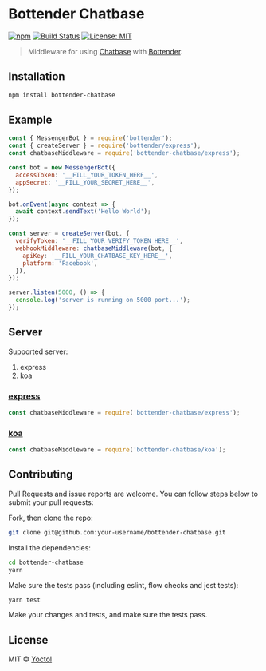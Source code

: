 # Bottender Chatbase

[![npm](https://img.shields.io/npm/v/bottender-chatbase.svg?style=flat-square)](https://www.npmjs.com/package/bottender-chatbase)
[![Build Status](https://travis-ci.org/bottenderjs/bottender-chatbase.svg?branch=master)](https://travis-ci.org/bottenderjs/bottender-chatbase)
[![License: MIT](https://img.shields.io/badge/License-MIT-yellow.svg)](https://opensource.org/licenses/MIT)

> Middleware for using [Chatbase](https://chatbase.com/welcome) with
> [Bottender](https://github.com/Yoctol/bottender).

## Installation

```sh
npm install bottender-chatbase
```

## Example

```js
const { MessengerBot } = require('bottender');
const { createServer } = require('bottender/express');
const chatbaseMiddleware = require('bottender-chatbase/express');

const bot = new MessengerBot({
  accessToken: '__FILL_YOUR_TOKEN_HERE__',
  appSecret: '__FILL_YOUR_SECRET_HERE__',
});

bot.onEvent(async context => {
  await context.sendText('Hello World');
});

const server = createServer(bot, {
  verifyToken: '__FILL_YOUR_VERIFY_TOKEN_HERE__',
  webhookMiddleware: chatbaseMiddleware(bot, {
    apiKey: '__FILL_YOUR_CHATBASE_KEY_HERE__',
    platform: 'Facebook',
  }),
});

server.listen(5000, () => {
  console.log('server is running on 5000 port...');
});
```

## Server

Supported server:

1. express
2. koa

### [express](https://github.com/expressjs/express)

```js
const chatbaseMiddleware = require('bottender-chatbase/express');
```

### [koa](https://github.com/koajs/koa)

```js
const chatbaseMiddleware = require('bottender-chatbase/koa');
```

## Contributing

Pull Requests and issue reports are welcome. You can follow steps below to
submit your pull requests:

Fork, then clone the repo:

```sh
git clone git@github.com:your-username/bottender-chatbase.git
```

Install the dependencies:

```sh
cd bottender-chatbase
yarn
```

Make sure the tests pass (including eslint, flow checks and jest tests):

```sh
yarn test
```

Make your changes and tests, and make sure the tests pass.

## License

MIT © [Yoctol](https://github.com/bottenderjs/bottender-chatbase)
